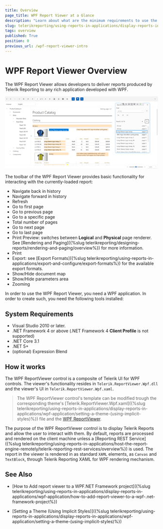 ```yaml
---
title: Overview
page_title: WPF Report Viewer at a Glance
description: "Learn about what are the minimum requirements to use the Telerik Reporting WPF Report Viewer and how it works."
slug: telerikreporting/using-reports-in-applications/display-reports-in-applications/wpf-application/overview
tags: overview
published: True
position: 0
previous_url: /wpf-report-viewer-intro
---
```


# WPF Report Viewer Overview

The WPF Report Viewer allows developers to deliver reports produced by Telerik Reporting to any rich application developed with WPF.

  ![An image of the WPF Report Viewer with the Windows11 System theme](images/WpfViewer_Windows11SystemTheme02.png)

The toolbar of the WPF Report Viewer provides basic functionality for interacting with the currently-loaded report:

* Navigate back in history
* Navigate forward in history
* Refresh
* Go to first page
* Go to previous page
* Go to a specific page
* Total number of pages
* Go to next page
* Go to last page
* Print Preview: switches between __Logical__ and __Physical__ page renderer. See [Rendering and Paging]({%slug telerikreporting/designing-reports/rendering-and-paging/overview%}) for more information.
* Print
* Export: see [Export Formats]({%slug telerikreporting/using-reports-in-applications/export-and-configure/export-formats%}) for the available export formats.
* Show/Hide document map
* Show/Hide parameters area
* Zooming

In order to use the WPF Report Viewer, you need a WPF application. In order to create such, you need the following tools installed:

## System Requirements

* Visual Studio 2010 or later.
* .NET Framework 4 or above (.NET Framework 4 __Client Profile__ is not supported)
* .NET Core 3.1
* .NET 5+
* (optional) Expression Blend

## How it works

The WPF ReportViewer control is a composite of Telerik UI for WPF controls. The viewer's functionality resides in `Telerik.ReportViewer.Wpf.dll` and the viewer's UI in `Telerik.ReportViewer.Wpf.xaml`.

> The WPF ReportViewer control's template can be modified trough the corresponding theme's [Telerik.ReportViewer.Wpf.xaml]({%slug telerikreporting/using-reports-in-applications/display-reports-in-applications/wpf-application/setting-a-theme-(using-implicit-styles)%}) file and the [WPF ReportViewer](/api/Telerik.ReportViewer.Wpf.ReportViewer).

The purpose of the WPF ReportViewer control is to display Telerik Reports and allow the user to interact with them. By default, reports are processed and rendered on the client machine unless a [Reporting REST Service]({%slug telerikreporting/using-reports-in-applications/host-the-report-engine-remotely/telerik-reporting-rest-services/overview%}) is used. The report in the viewer is rendered in as standard `XAML` elements, as `Canvas` and `TextBlock`, through Telerik Reporting XAML for WPF rendering mechanism.

## See Also

* [How to Add report viewer to a WPF.NET Framework project]({%slug telerikreporting/using-reports-in-applications/display-reports-in-applications/wpf-application/how-to-add-report-viewer-to-a-wpf-.net-framework-project%})

* [Setting a Theme (Using Implicit Styles)]({%slug telerikreporting/using-reports-in-applications/display-reports-in-applications/wpf-application/setting-a-theme-(using-implicit-styles)%})
